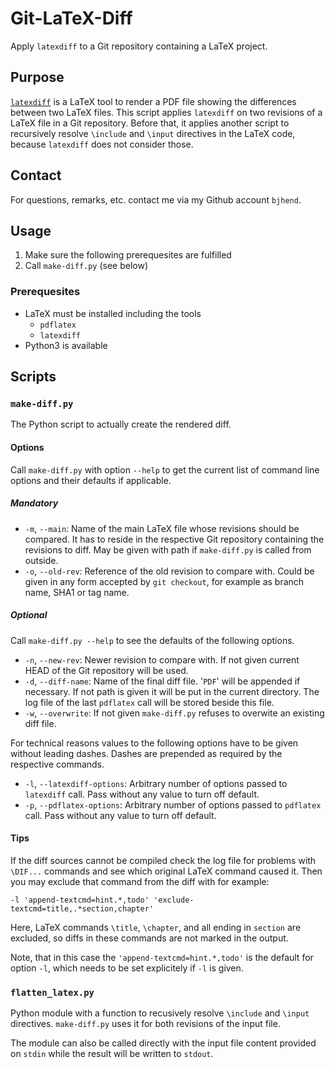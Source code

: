 
# Git-LaTeX-Diff

Apply `latexdiff` to a Git repository containing a LaTeX project.


## Purpose

[`latexdiff`](https://www.ctan.org/pkg/latexdiff) is a LaTeX tool to render a PDF file showing the differences between two LaTeX files. This script applies `latexdiff` on two revisions of a LaTeX file in a Git repository. Before that, it applies another script to recursively resolve `\include` and `\input` directives in the LaTeX code, because `latexdiff` does not consider those.


## Contact

For questions, remarks, etc. contact me via my Github account `bjhend`.


## Usage

1. Make sure the following prerequesites are fulfilled
1. Call `make-diff.py` (see below)

### Prerequesites

* LaTeX must be installed including the tools
    * `pdflatex`
    * `latexdiff`
* Python3 is available


## Scripts

### `make-diff.py`

The Python script to actually create the rendered diff.

#### Options

Call `make-diff.py` with option `--help` to get the current list of command line options and their defaults if applicable.

##### Mandatory

* `-m`, `--main`: Name of the main LaTeX file whose revisions should be compared. It has to reside in the respective Git repository containing the revisions to diff. May be given with path if `make-diff.py` is called from outside.
* `-o`, `--old-rev`: Reference of the old revision to compare with. Could be given in any form accepted by `git checkout`, for example as branch name, SHA1 or tag name.

##### Optional

Call `make-diff.py --help` to see the defaults of the following options.

* `-n`, `--new-rev`: Newer revision to compare with. If not given current HEAD of the Git repository will be used.
* `-d`, `--diff-name`: Name of the final diff file. '`PDF`' will be appended if necessary. If not path is given it will be put in the current directory. The log file of the last `pdflatex` call will be stored beside this file.
* `-w`, `--overwrite`: If not given `make-diff.py` refuses to overwite an existing diff file.

For technical reasons values to the following options have to be given without leading dashes. Dashes are prepended as required by the respective commands.

* `-l`, `--latexdiff-options`: Arbitrary number of options passed to `latexdiff` call. Pass without any value to turn off default.
* `-p`, `--pdflatex-options`: Arbitrary number of options passed to `pdflatex` call. Pass without any value to turn off default.

#### Tips

If the diff sources cannot be compiled check the log file for problems with `\DIF...` commands and see which original LaTeX command caused it. Then you may exclude that command from the diff with for example:

`-l 'append-textcmd=hint.*,todo' 'exclude-textcmd=title,.*section,chapter'`

Here, LaTeX commands `\title`, `\chapter`, and all ending in `section` are excluded, so diffs in these commands are not marked in the output.

Note, that in this case the `'append-textcmd=hint.*,todo'` is the default for option `-l`, which needs to be set explicitely if `-l` is given.


### `flatten_latex.py`

Python module with a function to recusively resolve `\include` and `\input` directives. `make-diff.py` uses it for both revisions of the input file.

The module can also be called directly with the input file content provided on `stdin` while the result will be written to `stdout`.
